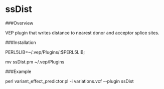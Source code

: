 # ssDist

###Overview
 
 VEP plugin that writes distance to nearest donor and acceptor splice sites.
 
###Installation

 PERL5LIB=~/.vep/Plugins/:$PERL5LIB;
 
 mv ssDist.pm ~/.vep/Plugins

###Example

 perl variant_effect_predictor.pl -i variations.vcf --plugin ssDist
